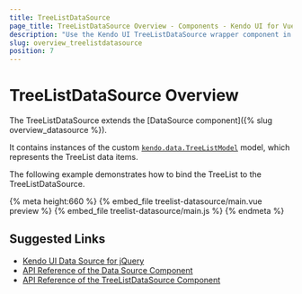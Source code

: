 ```yaml
---
title: TreeListDataSource
page_title: TreeListDataSource Overview - Components - Kendo UI for Vue
description: "Use the Kendo UI TreeListDataSource wrapper component in Vue projects."
slug: overview_treelistdatasource
position: 7
---
```


# TreeListDataSource Overview

The TreeListDataSource extends the [DataSource component]({% slug overview_datasource %}).

It contains instances of the custom [`kendo.data.TreeListModel`](https://docs.telerik.com/kendo-ui/api/javascript/data/treelistmodel) model, which represents the TreeList data items.

The following example demonstrates how to bind the TreeList to the TreeListDataSource.

{% meta height:660 %}
{% embed_file treelist-datasource/main.vue preview %}
{% embed_file treelist-datasource/main.js %}
{% endmeta %}


## Suggested Links

* [Kendo UI Data Source for jQuery](https://docs.telerik.com/kendo-ui/framework/datasource/overview)
* [API Reference of the Data Source Component](https://docs.telerik.com/kendo-ui/api/javascript/data/datasource)
* [API Reference of the TreeListDataSource Component](https://docs.telerik.com/kendo-ui/api/javascript/data/treelistdatasource)
